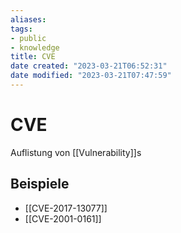 ```yaml
---
aliases: 
tags: 
- public
- knowledge
title: CVE
date created: "2023-03-21T06:52:31"
date modified: "2023-03-21T07:47:59"
---
```


# CVE

Auflistung von [[Vulnerability]]s

## Beispiele

- [[CVE-2017-13077]]
- [[CVE-2001-0161]]
